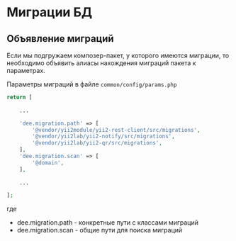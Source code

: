Миграции БД
===

## Объявление миграций

Если мы подгружаем композер-пакет, 
у которого имеются миграции, 
то необходимо объявить алиасы нахождения миграций пакета к параметрах.

Параметры миграций в файле `common/config/params.php`

```php
return [
	
	...

	'dee.migration.path' => [
		'@vendor/yii2module/yii2-rest-client/src/migrations',
		'@vendor/yii2lab/yii2-notify/src/migrations',
		'@vendor/yii2lab/yii2-qr/src/migrations',
	],
	'dee.migration.scan' => [
		'@domain',
	],
	
	...

];
```

где

* dee.migration.path - конкретные пути с классами миграций
* dee.migration.scan - общие пути для поиска миграций